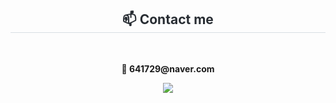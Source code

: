 <!--
**mooonkyeong/mooonkyeong** is a ✨ _special_ ✨ repository because its `README.md` (this file) appears on your GitHub profile.

Here are some ideas to get you started:

- 🔭 I’m currently working on ...
- 🌱 I’m currently learning ...
- 👯 I’m looking to collaborate on ...
- 🤔 I’m looking for help with ...
- 💬 Ask me about ...
- 📫 How to reach me: ...
- 😄 Pronouns: ...
- ⚡ Fun fact: ...
-->

<div align= "center">
<h2 style="border-bottom: 1px solid #d8dee4; color: #282d33;"> 📫 Contact me </h2> <br> 
<div align= "center"> 
  <p align = "center">
    <Strong> 📧 641729@naver.com</Strong>
  </p>
  <a href=https://velog.io/@ju_hyanghyang> <img src="https://img.shields.io/badge/Velog-20C997?style=for-the-badge&logo=Velog&logoColor=white&link=https://velog.io/@mooonkyeong"> </a>
  </div>  <br> 
<div align= "center">  </div> 
</div>
